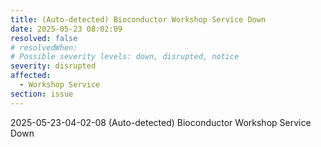 ```yaml
---
title: (Auto-detected) Bioconductor Workshop Service Down
date: 2025-05-23 08:02:09
resolved: false
# resolvedWhen: 
# Possible severity levels: down, disrupted, notice
severity: disrupted
affected:
  - Workshop Service
section: issue
---
```


2025-05-23-04-02-08 (Auto-detected) Bioconductor Workshop Service Down

